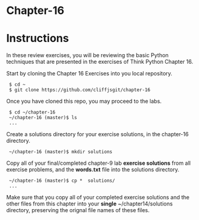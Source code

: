 # Chapter-16
# Instructions

In these review exercises, you will be reviewing the basic Python techniques that are presented in the exercises of Think Python Chapter 16. 

Start by cloning the Chapter 16 Exercises into you local repository.
     
     $ cd ~
     $ git clone https://github.com/cliffjsgit/chapter-16
     

Once you have cloned this repo, you may proceed to the labs.
    
     $ cd ~/chapter-16
     ~/chapter-16 (master)$ ls
     ...

Create a solutions directory for your exercise solutions, in the chapter-16 directory.
      
     ~/chapter-16 (master)$ mkdir solutions
      
Copy all of your final/completed chapter-9 lab **exercise solutions** from all exercise 
problems, and the **words.txt** file into the solutions directory.  
    
     ~/chapter-16 (master)$ cp *  solutions/ 
     ...
    
Make sure that you copy all of your completed exercise solutions and the other files
from this chapter into your **single**  ~/chapter14/solutions directory, 
preserving the orignal file names of these files. 
